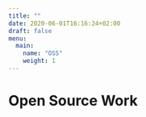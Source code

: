 ```yaml
---
title: ""
date: 2020-06-01T16:16:24+02:00
draft: false
menu:
  main:
    name: "OSS"
    weight: 1
---
```


# Open Source Work

